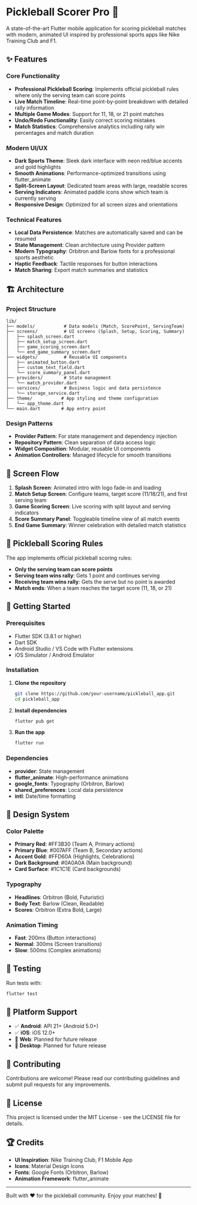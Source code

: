 # Pickleball Scorer Pro 🏓

A state-of-the-art Flutter mobile application for scoring pickleball matches with modern, animated UI inspired by professional sports apps like Nike Training Club and F1.

## ✨ Features

### Core Functionality
- **Professional Pickleball Scoring**: Implements official pickleball rules where only the serving team can score points
- **Live Match Timeline**: Real-time point-by-point breakdown with detailed rally information
- **Multiple Game Modes**: Support for 11, 18, or 21 point matches
- **Undo/Redo Functionality**: Easily correct scoring mistakes
- **Match Statistics**: Comprehensive analytics including rally win percentages and match duration

### Modern UI/UX
- **Dark Sports Theme**: Sleek dark interface with neon red/blue accents and gold highlights
- **Smooth Animations**: Performance-optimized transitions using flutter_animate
- **Split-Screen Layout**: Dedicated team areas with large, readable scores
- **Serving Indicators**: Animated paddle icons show which team is currently serving
- **Responsive Design**: Optimized for all screen sizes and orientations

### Technical Features
- **Local Data Persistence**: Matches are automatically saved and can be resumed
- **State Management**: Clean architecture using Provider pattern
- **Modern Typography**: Orbitron and Barlow fonts for a professional sports aesthetic
- **Haptic Feedback**: Tactile responses for button interactions
- **Match Sharing**: Export match summaries and statistics

## 🏗 Architecture

### Project Structure
```
lib/
├── models/           # Data models (Match, ScorePoint, ServingTeam)
├── screens/          # UI screens (Splash, Setup, Scoring, Summary)
│   ├── splash_screen.dart
│   ├── match_setup_screen.dart
│   ├── game_scoring_screen.dart
│   └── end_game_summary_screen.dart
├── widgets/          # Reusable UI components
│   ├── animated_button.dart
│   ├── custom_text_field.dart
│   └── score_summary_panel.dart
├── providers/        # State management
│   └── match_provider.dart
├── services/         # Business logic and data persistence
│   └── storage_service.dart
├── theme/           # App styling and theme configuration
│   └── app_theme.dart
└── main.dart        # App entry point
```

### Design Patterns
- **Provider Pattern**: For state management and dependency injection
- **Repository Pattern**: Clean separation of data access logic
- **Widget Composition**: Modular, reusable UI components
- **Animation Controllers**: Managed lifecycle for smooth transitions

## 🎯 Screen Flow

1. **Splash Screen**: Animated intro with logo fade-in and loading
2. **Match Setup Screen**: Configure teams, target score (11/18/21), and first serving team
3. **Game Scoring Screen**: Live scoring with split layout and serving indicators
4. **Score Summary Panel**: Toggleable timeline view of all match events
5. **End Game Summary**: Winner celebration with detailed match statistics

## 🏓 Pickleball Scoring Rules

The app implements official pickleball scoring rules:

- **Only the serving team can score points**
- **Serving team wins rally**: Gets 1 point and continues serving
- **Receiving team wins rally**: Gets the serve but no point is awarded
- **Match ends**: When a team reaches the target score (11, 18, or 21)

## 🚀 Getting Started

### Prerequisites
- Flutter SDK (3.8.1 or higher)
- Dart SDK
- Android Studio / VS Code with Flutter extensions
- iOS Simulator / Android Emulator

### Installation

1. **Clone the repository**
   ```bash
   git clone https://github.com/your-username/pickleball_app.git
   cd pickleball_app
   ```

2. **Install dependencies**
   ```bash
   flutter pub get
   ```

3. **Run the app**
   ```bash
   flutter run
   ```

### Dependencies
- **provider**: State management
- **flutter_animate**: High-performance animations
- **google_fonts**: Typography (Orbitron, Barlow)
- **shared_preferences**: Local data persistence
- **intl**: Date/time formatting

## 🎨 Design System

### Color Palette
- **Primary Red**: #FF3B30 (Team A, Primary actions)
- **Primary Blue**: #007AFF (Team B, Secondary actions)
- **Accent Gold**: #FFD60A (Highlights, Celebrations)
- **Dark Background**: #0A0A0A (Main background)
- **Card Surface**: #1C1C1E (Card backgrounds)

### Typography
- **Headlines**: Orbitron (Bold, Futuristic)
- **Body Text**: Barlow (Clean, Readable)
- **Scores**: Orbitron (Extra Bold, Large)

### Animation Timing
- **Fast**: 200ms (Button interactions)
- **Normal**: 300ms (Screen transitions)
- **Slow**: 500ms (Complex animations)

## 🧪 Testing

Run tests with:
```bash
flutter test
```

## 📱 Platform Support

- ✅ **Android**: API 21+ (Android 5.0+)
- ✅ **iOS**: iOS 12.0+
- 🚧 **Web**: Planned for future release
- 🚧 **Desktop**: Planned for future release

## 🤝 Contributing

Contributions are welcome! Please read our contributing guidelines and submit pull requests for any improvements.

## 📄 License

This project is licensed under the MIT License - see the LICENSE file for details.

## 🏆 Credits

- **UI Inspiration**: Nike Training Club, F1 Mobile App
- **Icons**: Material Design Icons
- **Fonts**: Google Fonts (Orbitron, Barlow)
- **Animation Framework**: flutter_animate

---

Built with ❤️ for the pickleball community. Enjoy your matches! 🏓
